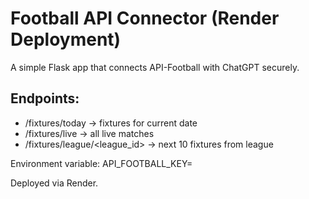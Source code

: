 # Football API Connector (Render Deployment)

A simple Flask app that connects API-Football with ChatGPT securely.

## Endpoints:
- /fixtures/today → fixtures for current date
- /fixtures/live → all live matches
- /fixtures/league/<league_id> → next 10 fixtures from league

Environment variable:
API_FOOTBALL_KEY=<your API key>

Deployed via Render.

